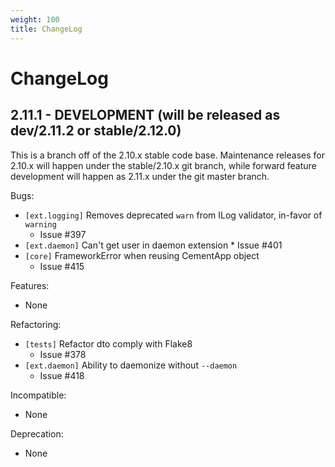 ```yaml
---
weight: 100
title: ChangeLog
---
```


# ChangeLog

## 2.11.1 - DEVELOPMENT (will be released as dev/2.11.2 or stable/2.12.0)

<aside class="warning">
This is a branch off of the 2.10.x stable code base.  Maintenance releases for
2.10.x will happen under the stable/2.10.x git branch, while forward feature
development will happen as 2.11.x under the git master branch.
</aside>

Bugs:

  * `[ext.logging]` Removes deprecated `warn` from ILog 
      validator, in-favor of `warning`
    * Issue #397
  *  `[ext.daemon]` Can't get user in daemon extension
    * Issue #401 
  * `[core]` FrameworkError when reusing CementApp object
    * Issue #415

Features:

  * None

Refactoring:

  * `[tests]` Refactor dto comply with Flake8
    * Issue #378
  * `[ext.daemon]` Ability to daemonize without `--daemon`
    * Issue #418

Incompatible:

  * None

Deprecation:

  * None
